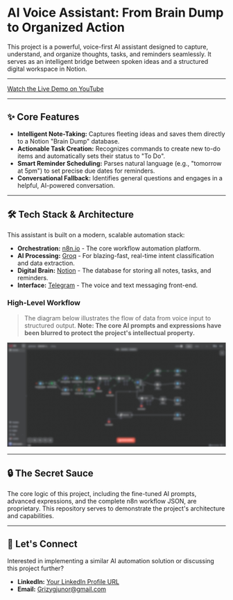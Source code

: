 # AI Voice Assistant: From Brain Dump to Organized Action

This project is a powerful, voice-first AI assistant designed to capture, understand, and organize thoughts, tasks, and reminders seamlessly. It serves as an intelligent bridge between spoken ideas and a structured digital workspace in Notion.

---

[Watch the Live Demo on YouTube](https://youtu.be/q0SqrXhy2HQ)

---

## ✨ Core Features

*   **Intelligent Note-Taking:** Captures fleeting ideas and saves them directly to a Notion "Brain Dump" database.
*   **Actionable Task Creation:** Recognizes commands to create new to-do items and automatically sets their status to "To Do".
*   **Smart Reminder Scheduling:** Parses natural language (e.g., "tomorrow at 5pm") to set precise due dates for reminders.
*   **Conversational Fallback:** Identifies general questions and engages in a helpful, AI-powered conversation.

---

## 🛠️ Tech Stack & Architecture

This assistant is built on a modern, scalable automation stack:

*   **Orchestration:** [n8n.io](https://n8n.io/) - The core workflow automation platform.
*   **AI Processing:** [Groq](https://groq.com/) - For blazing-fast, real-time intent classification and data extraction.
*   **Digital Brain:** [Notion](https://www.notion.so/) - The database for storing all notes, tasks, and reminders.
*   **Interface:** [Telegram](https://telegram.org/) - The voice and text messaging front-end.

### High-Level Workflow

> The diagram below illustrates the flow of data from voice input to structured output. **Note: The core AI prompts and expressions have been blurred to protect the project's intellectual property.**

![Blurred Workflow Diagram](https://github.com/Gabbydunkk/Ai-voice-assistant-n8n/blob/main/workflow-architecture.png..png)

---

## 🔒 The Secret Sauce

The core logic of this project, including the fine-tuned AI prompts, advanced expressions, and the complete n8n workflow JSON, are proprietary. This repository serves to demonstrate the project's architecture and capabilities.

---

## 🤝 Let's Connect

Interested in implementing a similar AI automation solution or discussing this project further?

*   **LinkedIn:** [Your LinkedIn Profile URL](https://www.linkedin.com/in/gabriel-onwachie-2ab8b32b2/)
*   **Email:** Grizygjunor@gmail.com
